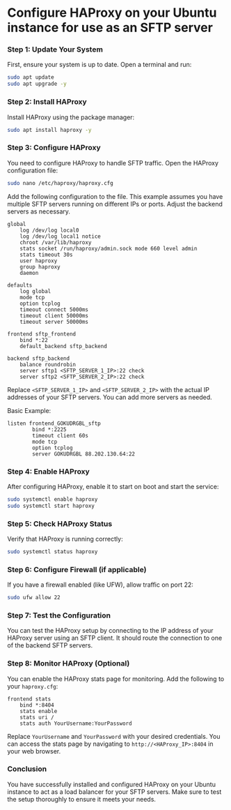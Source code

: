 # Configure HAProxy on your Ubuntu instance for use as an SFTP server

### Step 1: Update Your System
First, ensure your system is up to date. Open a terminal and run:

```bash
sudo apt update
sudo apt upgrade -y
```

### Step 2: Install HAProxy
Install HAProxy using the package manager:

```bash
sudo apt install haproxy -y
```

### Step 3: Configure HAProxy
You need to configure HAProxy to handle SFTP traffic. Open the HAProxy configuration file:

```bash
sudo nano /etc/haproxy/haproxy.cfg
```

Add the following configuration to the file. This example assumes you have multiple SFTP servers running on different IPs or ports. Adjust the backend servers as necessary.

```haproxy
global
    log /dev/log local0
    log /dev/log local1 notice
    chroot /var/lib/haproxy
    stats socket /run/haproxy/admin.sock mode 660 level admin
    stats timeout 30s
    user haproxy
    group haproxy
    daemon

defaults
    log global
    mode tcp
    option tcplog
    timeout connect 5000ms
    timeout client 50000ms
    timeout server 50000ms

frontend sftp_frontend
    bind *:22
    default_backend sftp_backend

backend sftp_backend
    balance roundrobin
    server sftp1 <SFTP_SERVER_1_IP>:22 check
    server sftp2 <SFTP_SERVER_2_IP>:22 check
```

Replace `<SFTP_SERVER_1_IP>` and `<SFTP_SERVER_2_IP>` with the actual IP addresses of your SFTP servers. You can add more servers as needed.

Basic Example:

```haproxy
listen frontend_GOKUDRGBL_sftp
        bind *:2225
        timeout client 60s
        mode tcp
        option tcplog
        server GOKUDRGBL 88.202.130.64:22
```

### Step 4: Enable HAProxy
After configuring HAProxy, enable it to start on boot and start the service:

```bash
sudo systemctl enable haproxy
sudo systemctl start haproxy
```

### Step 5: Check HAProxy Status
Verify that HAProxy is running correctly:

```bash
sudo systemctl status haproxy
```

### Step 6: Configure Firewall (if applicable)
If you have a firewall enabled (like UFW), allow traffic on port 22:

```bash
sudo ufw allow 22
```

### Step 7: Test the Configuration
You can test the HAProxy setup by connecting to the IP address of your HAProxy server using an SFTP client. It should route the connection to one of the backend SFTP servers.

### Step 8: Monitor HAProxy (Optional)
You can enable the HAProxy stats page for monitoring. Add the following to your `haproxy.cfg`:

```haproxy
frontend stats
    bind *:8404
    stats enable
    stats uri /
    stats auth YourUsername:YourPassword
```

Replace `YourUsername` and `YourPassword` with your desired credentials. You can access the stats page by navigating to `http://<HAProxy_IP>:8404` in your web browser.

### Conclusion
You have successfully installed and configured HAProxy on your Ubuntu instance to act as a load balancer for your SFTP servers. Make sure to test the setup thoroughly to ensure it meets your needs.
